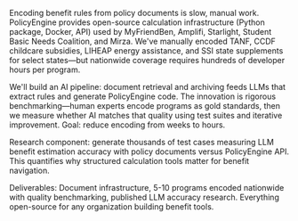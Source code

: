Encoding benefit rules from policy documents is slow, manual work. PolicyEngine provides open-source calculation infrastructure (Python package, Docker, API) used by MyFriendBen, Amplifi, Starlight, Student Basic Needs Coalition, and Mirza. We've manually encoded TANF, CCDF childcare subsidies, LIHEAP energy assistance, and SSI state supplements for select states—but nationwide coverage requires hundreds of developer hours per program.

We'll build an AI pipeline: document retrieval and archiving feeds LLMs that extract rules and generate PolicyEngine code. The innovation is rigorous benchmarking—human experts encode programs as gold standards, then we measure whether AI matches that quality using test suites and iterative improvement. Goal: reduce encoding from weeks to hours.

Research component: generate thousands of test cases measuring LLM benefit estimation accuracy with policy documents versus PolicyEngine API. This quantifies why structured calculation tools matter for benefit navigation.

Deliverables: Document infrastructure, 5-10 programs encoded nationwide with quality benchmarking, published LLM accuracy research. Everything open-source for any organization building benefit tools.